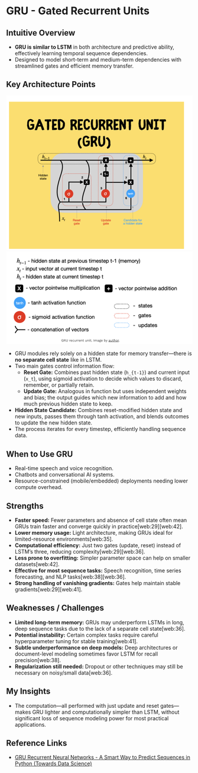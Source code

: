 # GRU - Gated Recurrent Units

## Intuitive Overview

- **GRU is similar to LSTM** in both architecture and predictive ability, effectively learning temporal sequence dependencies.
- Designed to model short-term and medium-term dependencies with streamlined gates and efficient memory transfer.

## Key Architecture Points
![alt text](image.png)
![alt text](image-1.png)
- GRU modules rely solely on a hidden state for memory transfer—there is **no separate cell state** like in LSTM.
- Two main gates control information flow:
  - **Reset Gate:** Combines past hidden state (`h_{t-1}`) and current input (`x_t`), using sigmoid activation to decide which values to discard, remember, or partially retain.
  - **Update Gate:** Analogous in function but uses independent weights and bias; the output guides which new information to add and how much previous hidden state to keep.
- **Hidden State Candidate:** Combines reset-modified hidden state and new inputs, passes them through tanh activation, and blends outcomes to update the new hidden state.
- The process iterates for every timestep, efficiently handling sequence data.

## When to Use GRU

- Real-time speech and voice recognition.
- Chatbots and conversational AI systems.
- Resource-constrained (mobile/embedded) deployments needing lower compute overhead.

## Strengths

- **Faster speed:** Fewer parameters and absence of cell state often mean GRUs train faster and converge quickly in practice[web:29][web:42].
- **Lower memory usage:** Light architecture, making GRUs ideal for limited-resource environments[web:35].
- **Computational efficiency:** Just two gates (update, reset) instead of LSTM’s three, reducing complexity[web:29][web:36].
- **Less prone to overfitting:** Simpler parameter space can help on smaller datasets[web:42].
- **Effective for most sequence tasks:** Speech recognition, time series forecasting, and NLP tasks[web:38][web:36].
- **Strong handling of vanishing gradients:** Gates help maintain stable gradients[web:29][web:41].

## Weaknesses / Challenges

- **Limited long-term memory:** GRUs may underperform LSTMs in long, deep sequence tasks due to the lack of a separate cell state[web:36].
- **Potential instability:** Certain complex tasks require careful hyperparameter tuning for stable training[web:41].
- **Subtle underperformance on deep models:** Deep architectures or document-level modeling sometimes favor LSTM for recall precision[web:38].
- **Regularization still needed:** Dropout or other techniques may still be necessary on noisy/small data[web:36].

## My Insights

- The computation—all performed with just update and reset gates—makes GRU lighter and computationally simpler than LSTM, without significant loss of sequence modeling power for most practical applications.

## Reference Links

- [GRU Recurrent Neural Networks - A Smart Way to Predict Sequences in Python (Towards Data Science)](https://towardsdatascience.com/gru-recurrent-neural-networks-a-smart-way-to-predict-sequences-in-python-80864e4fe9f6/)
